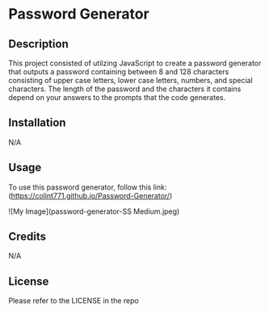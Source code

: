 # Password Generator

## Description

This project consisted of utilzing JavaScript to create a password generator that outputs a password containing between 8 and 128 characters consisting of upper case letters, lower case letters, numbers, and special characters. The length of the password and the characters it contains depend on your answers to the prompts that the code generates.

## Installation

N/A

## Usage

To use this password generator, follow this link: (https://colint771.github.io/Password-Generator/)

![My Image](password-generator-SS Medium.jpeg)

## Credits

N/A

## License

Please refer to the LICENSE in the repo
